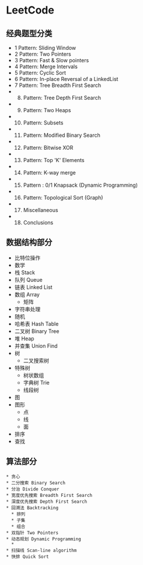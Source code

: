 
# LeetCode 

## 经典题型分类

* 1 Pattern: Sliding Window
* 2 Pattern: Two Pointers
* 3 Pattern: Fast & Slow pointers
* 4 Pattern: Merge Intervals
* 5 Pattern: Cyclic Sort
* 6 Pattern: In-place Reversal of a LinkedList
* 7 Pattern: Tree Breadth First Search
* 8. Pattern: Tree Depth First Search
* 9. Pattern: Two Heaps
* 10. Pattern: Subsets
* 11. Pattern: Modified Binary Search
* 12. Pattern: Bitwise XOR
* 13. Pattern: Top 'K' Elements
* 14. Pattern: K-way merge
* 15. Pattern : 0/1 Knapsack (Dynamic Programming)
* 16. Pattern: Topological Sort (Graph)
* 17. Miscellaneous
* 18. Conclusions


## 数据结构部分
   * 比特位操作
   * 数学
   * 栈 Stack
   * 队列 Queue
   * 链表 Linked List 
   * 数组 Array
     * 矩阵 
   * 字符串处理
   * 随机
   * 哈希表 Hash Table
   * 二叉树 Binary Tree  
   * 堆 Heap
   * 并查集 Union Find
   * 树
     * 二叉搜索树 
   * 特殊树
     * 树状数组
     * 字典树 Trie
     * 线段树
   * 图
   * 图形
     * 点
     * 线
     * 面
   * 排序
   * 查找

##  算法部分
    * 贪心
    * 二分搜索 Binary Search 
    * 分治 Divide Conquer 
    * 宽度优先搜索 Breadth First Search 
    * 深度优先搜索 Depth First Search
    * 回溯法 Backtracking
      * 排列
      * 子集
      * 组合 
    * 双指针 Two Pointers 
    * 动态规划 Dynamic Programming 
      * 
    * 扫描线 Scan-line algorithm
    * 快排 Quick Sort

